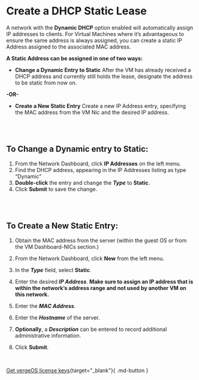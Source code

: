 

# Create a DHCP Static Lease

A network with the **Dynamic DHCP** option enabled will automatically assign IP addresses to clients. For Virtual Machines where it’s advantageous to ensure the same address is always assigned, you can create a static IP Address assigned to the associated MAC address.

**A Static Address can be assigned in one of two ways:**

-   **Change a Dynamic Entry to Static**
After the VM has already received a DHCP address and currently still holds the lease, designate the address to be static from now on.

**-OR-**

-   **Create a New Static Entry**
Create a new IP Address entry, specifying the MAC address from the VM Nic and the desired IP address.
<br>
<br>

## To Change a Dynamic entry to Static:

1.  From the Network Dashboard, click **IP Addresses** on the left menu.
2.  Find the DHCP address, appearing in the IP Addresses listing as type “Dynamic”
3.  **Double-click** the entry and change the ***Type*** to **Static**.
4.  Click **Submit** to save the change.
<br>
<br>

## To Create a New Static Entry:

1.  Obtain the MAC address from the server (within the guest OS or from the VM Dashboard-NICs section.)
2.  From the Network Dashboard, click **New** from the left menu.
3.  In the ***Type*** field, select **Static**.
4.  Enter the desired ***IP Address***.  **Make sure to assign an IP address that is within the network’s address range and not used by another VM on this network.**

5. Enter the ***MAC Address***.
6.  Enter the ***Hostname*** of the server.
7.  **Optionally**, a ***Description*** can be entered to record additional administrative information.
8.  Click **Submit**.

<br>

[Get vergeOS license keys](https://www.verge.io/test-drive){target="_blank"}{ .md-button }